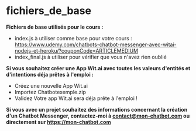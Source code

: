 # fichiers_de_base
<b>Fichiers de base utilisés pour le cours :</b>
- index.js à utiliser comme base pour votre cours : https://www.udemy.com/chatbots-chatbot-messenger-avec-witai-nodejs-et-heroku/?couponCode=ARTICLEMEDIUM
- index_final.js à utiliser pour vérifier que vous n'avez rien oublié

<b>Si vous souhaitez créer une App Wit.ai avec toutes les valeurs d'entités et d'intentions déja prêtes à l'emploi : </b>
- Créez une nouvelle App Wit.ai
- Importez Chatbotexemple.zip
- Validez
Votre app Wit.ai sera déja prête à l'emploi !

<b>Si vous avec un projet souhaitez des informations concernant la création d'un Chatbot Messenger, contactez-moi à contact@mon-chatbot.com ou directement sur https://mon-chatbot.com</b>

